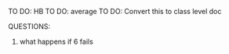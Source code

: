 TO DO: HB
TO DO: average
TO DO: Convert this to class level doc

QUESTIONS:
1. what happens if 6 fails
